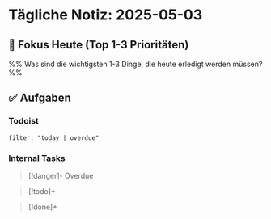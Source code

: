# Tägliche Notiz: 2025-05-03

## 🎯 Fokus Heute (Top 1-3 Prioritäten)

%% Was sind die wichtigsten 1-3 Dinge, die heute erledigt werden müssen? %%


## ✅ Aufgaben

### Todoist

```todoist  
filter: "today | overdue"  
```

### Internal Tasks

> [!danger]- Overdue
>

> [!todo]+
>

> [!done]+

